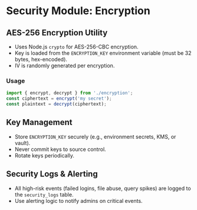 # Security Module: Encryption

## AES-256 Encryption Utility

- Uses Node.js `crypto` for AES-256-CBC encryption.
- Key is loaded from the `ENCRYPTION_KEY` environment variable (must be 32 bytes, hex-encoded).
- IV is randomly generated per encryption.

### Usage
```ts
import { encrypt, decrypt } from './encryption';
const ciphertext = encrypt('my secret');
const plaintext = decrypt(ciphertext);
```

## Key Management
- Store `ENCRYPTION_KEY` securely (e.g., environment secrets, KMS, or vault).
- Never commit keys to source control.
- Rotate keys periodically. 

## Security Logs & Alerting
- All high-risk events (failed logins, file abuse, query spikes) are logged to the `security_logs` table.
- Use alerting logic to notify admins on critical events. 
